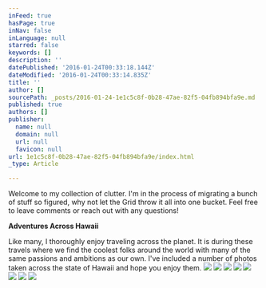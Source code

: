 ```yaml
---
inFeed: true
hasPage: true
inNav: false
inLanguage: null
starred: false
keywords: []
description: ''
datePublished: '2016-01-24T00:33:18.144Z'
dateModified: '2016-01-24T00:33:14.835Z'
title: ''
author: []
sourcePath: _posts/2016-01-24-1e1c5c8f-0b28-47ae-82f5-04fb894bfa9e.md
published: true
authors: []
publisher:
  name: null
  domain: null
  url: null
  favicon: null
url: 1e1c5c8f-0b28-47ae-82f5-04fb894bfa9e/index.html
_type: Article

---
```

Welcome to my collection of clutter. I'm in the process of migrating a bunch of stuff so figured, why not let the Grid throw it all into one bucket. Feel free to leave comments or reach out with any questions!

**Adventures Across Hawaii**

Like many, I thoroughly enjoy traveling across the planet. It is during these travels where we find the coolest folks around the world with many of the same passions and ambitions as our own. I've included a number of photos taken across the state of Hawaii and hope you enjoy them.
![](https://the-grid-user-content.s3-us-west-2.amazonaws.com/02e4c696-0c7a-4057-bf38-4f28dac10b24.jpg)
![](https://the-grid-user-content.s3-us-west-2.amazonaws.com/b7c17247-89ad-41b0-a616-d9c37c2e5621.jpg)
![](https://the-grid-user-content.s3-us-west-2.amazonaws.com/dac1103e-b52a-4e3b-b095-09bb4649f64e.jpg)
![](https://the-grid-user-content.s3-us-west-2.amazonaws.com/a7236c11-46e7-49fc-a36b-843dd6d3e417.jpg)
![](https://the-grid-user-content.s3-us-west-2.amazonaws.com/573c890d-a7e8-4c7f-b62d-d188d39504e5.jpg)
![](https://the-grid-user-content.s3-us-west-2.amazonaws.com/28918fda-2c17-4380-857d-2d37b31b7889.jpg)
![](https://the-grid-user-content.s3-us-west-2.amazonaws.com/f9acb6e3-d4d3-4f84-a353-9df8ff2060a2.jpg)
![](https://the-grid-user-content.s3-us-west-2.amazonaws.com/18d639a2-8e18-47dd-b9bf-3c6aa78cd20f.jpg)